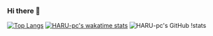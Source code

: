 ### Hi there 👋

<!--
**HARU-pc/HARU-pc** is a ✨ _special_ ✨ repository because its `README.md` (this file) appears on your GitHub profile.

Here are some ideas to get you started:

- 🔭 I’m currently working on ...
- 🌱 I’m currently learning ...
- 👯 I’m looking to collaborate on ...
- 🤔 I’m looking for help with ...
- 💬 Ask me about ...
- 📫 How to reach me: ...
- 😄 Pronouns: ...
- ⚡ Fun fact: ...
-->
[![Top 
Langs](https://github-readme-stats.vercel.app/api/top-langs/?username=HARU-pc&theme=gruvbox_light&show_icons=true&layout=compact)](https://github.com/HARU-pc/github-readme-stats)
[![HARU-pc's wakatime stats](https://github-readme-stats.vercel.app/api/wakatime?username=HARU-pc&theme=gruvbox_light&layout=compact)](https://github.com/HARU-pc/github-readme-stats)
![HARU-pc's GitHub 
!stats](https://github-readme-stats.vercel.app/api?username=HARU-pc&theme=gruvbox_light&count_private=true)
